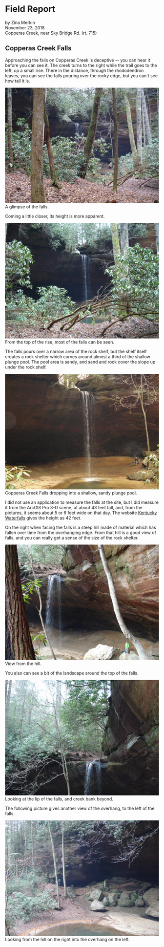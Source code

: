 # Field Report

by Zina Merkin  
November 23, 2018  
Copperas Creek, near Sky Bridge Rd. (rt. 715)

## Copperas Creek Falls

Approaching the falls on Copperas Creek is deceptive -- you can hear it before you can see it. The creek turns to the right while the trail goes to the left, up a small rise. There in the distance, through the rhododendron leaves, you can see the falls pouring over the rocky edge, but you can't see how tall it is.

![First approach to Copperas Falls](..\photos\DSC01106.JPG)    
A glimpse of the falls.    

Coming a little closer, its height is more apparent.

![Most of the falls is in view](..\photos\DSC01107.JPG)    
From the top of the rise, most of the falls can be seen.    

The falls pours over a narrow area of the rock shelf, but the shelf itself creates a rock shelter which curves around almost a third of the shallow plunge pool. The pool area is sandy, and sand and rock cover the slope up under the rock shelf.  

![Water plunges over narrow area](..\photos\DSC01116.JPG)    
Copperas Creek Falls dropping into a shallow, sandy plunge pool.    

I did not use an application to measure the falls at the site, but I did measure it from the ArcGIS Pro 3-D scene, at about 43 feet tall, and, from the pictures, it seems about 5 or 6 feet wide on that day. The website [Kentucky Waterfalls](http://kywaterfalls.com/dir/index.php/cumberland-plateau/1806-copperas-creek-falls) gives the height as 42 feet.  

On the right when facing the falls is a steep hill made of material which has fallen over time from the overhanging edge. From that hill is a good view of falls, and you can really get a sense of the size of the rock shelter.  

![View from the Hill](..\photos\DSC01149.JPG)   
View from the hill. 

You also can see a bit of the landscape around the top of the falls.

![Closeup of the Lip of the Falls](..\photos\DSC01134.JPG)    
Looking at the lip of the falls, and creek bank beyond.    
  
The following picture gives another view of the overhang, to the left of the falls.

![Left side of rock shelter](..\photos\DSC01142.JPG)    
Looking from the hill on the right into the overhang on the left.

